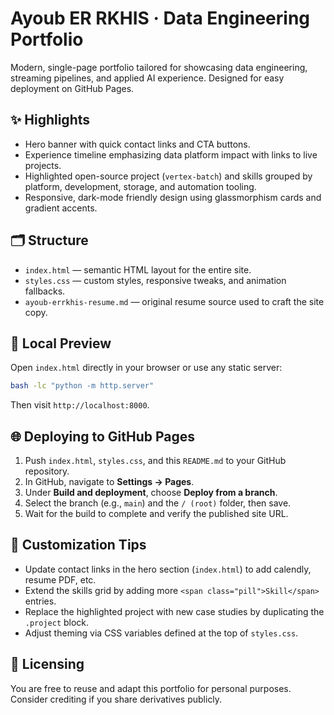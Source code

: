 # Ayoub ER RKHIS · Data Engineering Portfolio

Modern, single-page portfolio tailored for showcasing data engineering, streaming pipelines, and applied AI experience. Designed for easy deployment on GitHub Pages.

## ✨ Highlights
- Hero banner with quick contact links and CTA buttons.
- Experience timeline emphasizing data platform impact with links to live projects.
- Highlighted open-source project (`vertex-batch`) and skills grouped by platform, development, storage, and automation tooling.
- Responsive, dark-mode friendly design using glassmorphism cards and gradient accents.

## 🗂️ Structure
- `index.html` — semantic HTML layout for the entire site.
- `styles.css` — custom styles, responsive tweaks, and animation fallbacks.
- `ayoub-errkhis-resume.md` — original resume source used to craft the site copy.

## 🚀 Local Preview
Open `index.html` directly in your browser or use any static server:

```bash
bash -lc "python -m http.server"
```

Then visit `http://localhost:8000`.

## 🌐 Deploying to GitHub Pages
1. Push `index.html`, `styles.css`, and this `README.md` to your GitHub repository.
2. In GitHub, navigate to **Settings → Pages**.
3. Under **Build and deployment**, choose **Deploy from a branch**.
4. Select the branch (e.g., `main`) and the `/ (root)` folder, then save.
5. Wait for the build to complete and verify the published site URL.

## 🧩 Customization Tips
- Update contact links in the hero section (`index.html`) to add calendly, resume PDF, etc.
- Extend the skills grid by adding more `<span class="pill">Skill</span>` entries.
- Replace the highlighted project with new case studies by duplicating the `.project` block.
- Adjust theming via CSS variables defined at the top of `styles.css`.

## 📄 Licensing
You are free to reuse and adapt this portfolio for personal purposes. Consider crediting if you share derivatives publicly.
